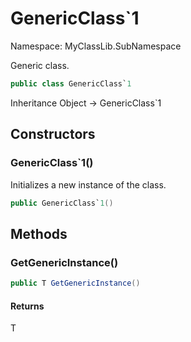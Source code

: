 # GenericClass`1

Namespace: MyClassLib.SubNamespace

Generic class.

```csharp
public class GenericClass`1
```

Inheritance Object → GenericClass`1

## Constructors

### GenericClass`1()

Initializes a new instance of the  class.

```csharp
public GenericClass`1()
```

## Methods

### GetGenericInstance()



```csharp
public T GetGenericInstance()
```

#### Returns

T<br>
